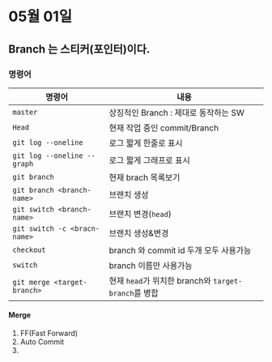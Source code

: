 # 05월 01일
## Branch 는 스티커(포인터)이다.

### 명령어

|명령어|내용|
|-|-|
|`master`|상징적인 Branch : 제대로 동작하는 SW|
|`Head`| 현재 작업 중인 commit/Branch|
|`git log --oneline`| 로그 짧게 한줄로 표시|
|`git log --oneline --graph` |로그 짧게 그래프로 표시|
|`git branch`| 현재 brach 목록보기|
|`git branch <branch-name>`|브랜치 생성|
|`git switch <branch-name>`|브랜치 변경(`head`)|
|`git switch -c <bracn-name>`|브랜치 생성&변경|
|`checkout` | branch 와 commit id 두개 모두 사용가능|
|`switch`|branch 이름만 사용가능|
|`git merge <target-branch>`| 현재 `head`가 위치한 branch와 `target-branch`를 병합|

#### Merge
1. FF(Fast Forward)
2. Auto Commit
3. 